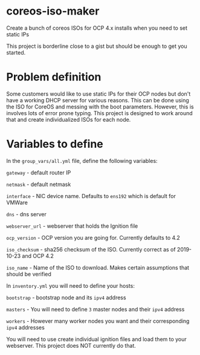 # coreos-iso-maker
Create a bunch of coreos ISOs for OCP 4.x installs when you need to set static IPs

This project is borderline close to a gist but should be enough to get you started.

# Problem definition
Some customers would like to use static IPs for their OCP nodes but don't have a
working DHCP server for various reasons.  This can be done using the ISO for CoreOS
and messing with the boot parameters.  However, this is involves lots of error prone
typing.  This project is designed to work around that and create individualized ISOs
for each node.

# Variables to define
In the `group_vars/all.yml` file, define the following variables:

`gateway`  	- default router IP

`netmask`  	- default netmask

`interface` 	- NIC device name.  Defaults to `ens192` which is default for VMWare

`dns`		- dns server

`webserver_url` - webserver that holds the Ignition file


`ocp_version` 	- OCP version you are going for.  Currently defaults to 4.2

`iso_checksum`	- sha256 checksum of the ISO.  Currently correct as of 2019-10-23 and OCP 4.2

`iso_name`	- Name of the ISO to download.  Makes certain assumptions that should be verified


In `inventory.yml` you will need to define your hosts:

`bootstrap`	- bootstrap node and its `ipv4` address

`masters`	- You will need to define `3` master nodes and their `ipv4` address

`workers`	- However many worker nodes you want and their corresponding `ipv4` addresses

You will need to use create individual ignition files and load them to your webserver.
This project does NOT currently do that.

